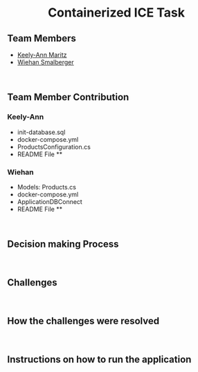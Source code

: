 <h1 align="center">Containerized ICE Task</h1>

## Team Members 
* [Keely-Ann Maritz](https://github.com/Keely-Ann/)
* [Wiehan Smalberger](https://github.com/wiehan007)

<br>

## Team Member Contribution
### Keely-Ann
* init-database.sql
* docker-compose.yml
* ProductsConfiguration.cs
* README File
  **
    

### Wiehan
* Models: Products.cs
* docker-compose.yml
* ApplicationDBConnect
* README File
  **

<br>

## Decision making Process


<br>

## Challenges


<br>

## How the challenges were resolved


<br>

## Instructions on how to run the application 


<br>

